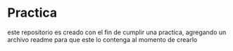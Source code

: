 # Practica
este repositorio es creado con el fin de cumplir una practica, agregando un archivo readme para que este lo contenga al momento de crearlo
